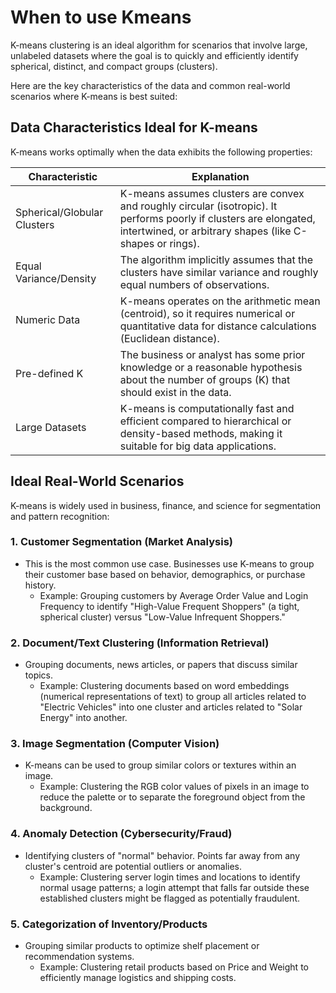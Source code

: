 # When to use Kmeans

K-means clustering is an ideal algorithm for scenarios that involve large, unlabeled datasets where the goal is to quickly and efficiently identify spherical, distinct, and compact groups (clusters).

Here are the key characteristics of the data and common real-world scenarios where K-means is best suited:

## Data Characteristics Ideal for K-means
K-means works optimally when the data exhibits the following properties:

|Characteristic|	Explanation|
|--------|---|
|Spherical/Globular Clusters|	K-means assumes clusters are convex and roughly circular (isotropic). It performs poorly if clusters are elongated, intertwined, or arbitrary shapes (like C-shapes or rings).|
|Equal Variance/Density|	The algorithm implicitly assumes that the clusters have similar variance and roughly equal numbers of observations.|
|Numeric Data|	K-means operates on the arithmetic mean (centroid), so it requires numerical or quantitative data for distance calculations (Euclidean distance).|
|Pre-defined K|	The business or analyst has some prior knowledge or a reasonable hypothesis about the number of groups (K) that should exist in the data.|
|Large Datasets|	K-means is computationally fast and efficient compared to hierarchical or density-based methods, making it suitable for big data applications.|

## Ideal Real-World Scenarios
K-means is widely used in business, finance, and science for segmentation and pattern recognition:

### 1. Customer Segmentation (Market Analysis)

* This is the most common use case. Businesses use K-means to group their customer base based on behavior, demographics, or purchase history.
  * Example: Grouping customers by Average Order Value and Login Frequency to identify "High-Value Frequent Shoppers" (a tight, spherical cluster) versus "Low-Value Infrequent Shoppers."

### 2. Document/Text Clustering (Information Retrieval)

* Grouping documents, news articles, or papers that discuss similar topics.
  * Example: Clustering documents based on word embeddings (numerical representations of text) to group all articles related to "Electric Vehicles" into one cluster and articles related to "Solar Energy" into another.

### 3. Image Segmentation (Computer Vision)

* K-means can be used to group similar colors or textures within an image.
  * Example: Clustering the RGB color values of pixels in an image to reduce the palette or to separate the foreground object from the background.

### 4. Anomaly Detection (Cybersecurity/Fraud)

* Identifying clusters of "normal" behavior. Points far away from any cluster's centroid are potential outliers or anomalies.
  * Example: Clustering server login times and locations to identify normal usage patterns; a login attempt that falls far outside these established clusters might be flagged as potentially fraudulent.

### 5. Categorization of Inventory/Products

* Grouping similar products to optimize shelf placement or recommendation systems.
  * Example: Clustering retail products based on Price and Weight to efficiently manage logistics and shipping costs.
